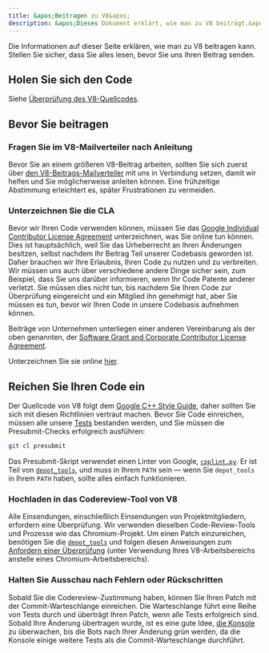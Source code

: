```yaml
---
title: &apos;Beitragen zu V8&apos;
description: &apos;Dieses Dokument erklärt, wie man zu V8 beiträgt.&apos;
---
```

Die Informationen auf dieser Seite erklären, wie man zu V8 beitragen kann. Stellen Sie sicher, dass Sie alles lesen, bevor Sie uns Ihren Beitrag senden.

## Holen Sie sich den Code

Siehe [Überprüfung des V8-Quellcodes](/docs/source-code).

## Bevor Sie beitragen

### Fragen Sie im V8-Mailverteiler nach Anleitung

Bevor Sie an einem größeren V8-Beitrag arbeiten, sollten Sie sich zuerst über [den V8-Beitrags-Mailverteiler](https://groups.google.com/group/v8-dev) mit uns in Verbindung setzen, damit wir helfen und Sie möglicherweise anleiten können. Eine frühzeitige Abstimmung erleichtert es, später Frustrationen zu vermeiden.

### Unterzeichnen Sie die CLA

Bevor wir Ihren Code verwenden können, müssen Sie das [Google Individual Contributor License Agreement](https://cla.developers.google.com/about/google-individual) unterzeichnen, was Sie online tun können. Dies ist hauptsächlich, weil Sie das Urheberrecht an Ihren Änderungen besitzen, selbst nachdem Ihr Beitrag Teil unserer Codebasis geworden ist. Daher brauchen wir Ihre Erlaubnis, Ihren Code zu nutzen und zu verbreiten. Wir müssen uns auch über verschiedene andere Dinge sicher sein, zum Beispiel, dass Sie uns darüber informieren, wenn Ihr Code Patente anderer verletzt. Sie müssen dies nicht tun, bis nachdem Sie Ihren Code zur Überprüfung eingereicht und ein Mitglied ihn genehmigt hat, aber Sie müssen es tun, bevor wir Ihren Code in unsere Codebasis aufnehmen können.

Beiträge von Unternehmen unterliegen einer anderen Vereinbarung als der oben genannten, der [Software Grant and Corporate Contributor License Agreement](https://cla.developers.google.com/about/google-corporate).

Unterzeichnen Sie sie online [hier](https://cla.developers.google.com/).

## Reichen Sie Ihren Code ein

Der Quellcode von V8 folgt dem [Google C++ Style Guide](https://google.github.io/styleguide/cppguide.html), daher sollten Sie sich mit diesen Richtlinien vertraut machen. Bevor Sie Code einreichen, müssen alle unsere [Tests](/docs/test) bestanden werden, und Sie müssen die Presubmit-Checks erfolgreich ausführen:

```bash
git cl presubmit
```

Das Presubmit-Skript verwendet einen Linter von Google, [`cpplint.py`](https://raw.githubusercontent.com/google/styleguide/gh-pages/cpplint/cpplint.py). Er ist Teil von [`depot_tools`](https://dev.chromium.org/developers/how-tos/install-depot-tools), und muss in Ihrem `PATH` sein — wenn Sie `depot_tools` in Ihrem `PATH` haben, sollte alles einfach funktionieren.

### Hochladen in das Codereview-Tool von V8

Alle Einsendungen, einschließlich Einsendungen von Projektmitgliedern, erfordern eine Überprüfung. Wir verwenden dieselben Code-Review-Tools und Prozesse wie das Chromium-Projekt. Um einen Patch einzureichen, benötigen Sie die [`depot_tools`](https://dev.chromium.org/developers/how-tos/install-depot-tools) und folgen diesen Anweisungen zum [Anfordern einer Überprüfung](https://chromium.googlesource.com/chromium/src/+/master/docs/contributing.md) (unter Verwendung Ihres V8-Arbeitsbereichs anstelle eines Chromium-Arbeitsbereichs).

### Halten Sie Ausschau nach Fehlern oder Rückschritten

Sobald Sie die Codereview-Zustimmung haben, können Sie Ihren Patch mit der Commit-Warteschlange einreichen. Die Warteschlange führt eine Reihe von Tests durch und überträgt Ihren Patch, wenn alle Tests erfolgreich sind. Sobald Ihre Änderung übertragen wurde, ist es eine gute Idee, [die Konsole](https://ci.chromium.org/p/v8/g/main/console) zu überwachen, bis die Bots nach Ihrer Änderung grün werden, da die Konsole einige weitere Tests als die Commit-Warteschlange durchführt.
